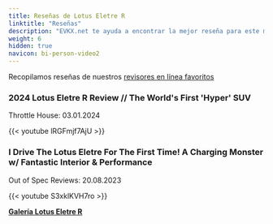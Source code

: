 ```yaml
---
title: Reseñas de Lotus Eletre R
linktitle: "Reseñas"
description: "EVKX.net te ayuda a encontrar la mejor reseña para este modelo."
weight: 6
hidden: true
navicon: bi-person-video2
---
```

Recopilamos reseñas de nuestros [revisores en línea favoritos](../../../../../guides/evreviewers/)

<div class="container text-center shadow p-2 pe-4 mb-5 bg-body-tertiary rounded border">
<h3>2024 Lotus Eletre R Review // The World's First 'Hyper' SUV</h3>
<p>Throttle House: 03.01.2024</p>

{{< youtube lRGFmjf7AjU >}}

</div>
<div class="container text-center shadow p-2 pe-4 mb-5 bg-body-tertiary rounded border">
<h3>I Drive The Lotus Eletre For The First Time! A Charging Monster w/ Fantastic Interior & Performance</h3>
<p>Out of Spec Reviews: 20.08.2023</p>

{{< youtube S3xklKVH7ro >}}

</div>
<div class="mt-3 mb-3">
<a href="../gallery/" class="text-decoration-none text-black">
<strong><i class="bi-arrow-left"></i>Galería  </strong>
</a>
<a href="../" class="text-decoration-none text-black float-end">
<strong>Lotus Eletre R <i class="bi-arrow-right"></i></strong>
</a>
</div>
